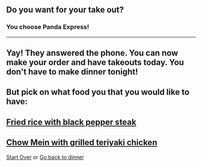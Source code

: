 ## Do you want for your take out?
### You choose Panda Express!
---
Yay! They answered the phone. You can now make your order and have takeouts today. You don't have to make dinner tonight!
---
But pick on what food you that you would like to have:
---
[Fried rice with black pepper steak](fried-rice.md)
---
[Chow Mein with grilled teriyaki chicken](chow-mein.md)
---
[Start Over](../cooking-food.md)
or
[Go back to dinner](dinner.md)
